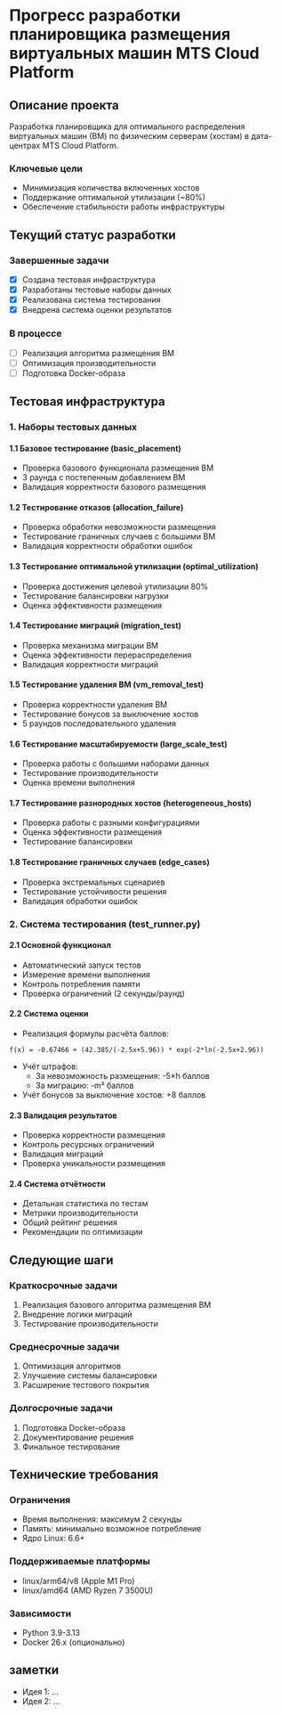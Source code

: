 # Прогресс разработки планировщика размещения виртуальных машин MTS Cloud Platform

## Описание проекта

Разработка планировщика для оптимального распределения виртуальных машин (ВМ) по физическим серверам (хостам) в дата-центрах MTS Cloud Platform.

### Ключевые цели

- Минимизация количества включенных хостов
- Поддержание оптимальной утилизации (~80%)
- Обеспечение стабильности работы инфраструктуры

## Текущий статус разработки

### Завершенные задачи

- [X]  Создана тестовая инфраструктура
- [X]  Разработаны тестовые наборы данных
- [X]  Реализована система тестирования
- [X]  Внедрена система оценки результатов

### В процессе

- [ ]  Реализация алгоритма размещения ВМ
- [ ]  Оптимизация производительности
- [ ]  Подготовка Docker-образа

## Тестовая инфраструктура

### 1. Наборы тестовых данных

#### 1.1 Базовое тестирование (basic_placement)

- Проверка базового функционала размещения ВМ
- 3 раунда с постепенным добавлением ВМ
- Валидация корректности базового размещения

#### 1.2 Тестирование отказов (allocation_failure)

- Проверка обработки невозможности размещения
- Тестирование граничных случаев с большими ВМ
- Валидация корректности обработки ошибок

#### 1.3 Тестирование оптимальной утилизации (optimal_utilization)

- Проверка достижения целевой утилизации 80%
- Тестирование балансировки нагрузки
- Оценка эффективности размещения

#### 1.4 Тестирование миграций (migration_test)

- Проверка механизма миграции ВМ
- Оценка эффективности перераспределения
- Валидация корректности миграций

#### 1.5 Тестирование удаления ВМ (vm_removal_test)

- Проверка корректности удаления ВМ
- Тестирование бонусов за выключение хостов
- 5 раундов последовательного удаления

#### 1.6 Тестирование масштабируемости (large_scale_test)

- Проверка работы с большими наборами данных
- Тестирование производительности
- Оценка времени выполнения

#### 1.7 Тестирование разнородных хостов (heterogeneous_hosts)

- Проверка работы с разными конфигурациями
- Оценка эффективности размещения
- Тестирование балансировки

#### 1.8 Тестирование граничных случаев (edge_cases)

- Проверка экстремальных сценариев
- Тестирование устойчивости решения
- Валидация обработки ошибок

### 2. Система тестирования (test_runner.py)

#### 2.1 Основной функционал

- Автоматический запуск тестов
- Измерение времени выполнения
- Контроль потребления памяти
- Проверка ограничений (2 секунды/раунд)

#### 2.2 Система оценки

- Реализация формулы расчёта баллов:

```
f(x) = -0.67466 + (42.385/(-2.5x+5.96)) * exp(-2*ln(-2.5x+2.96))
```

- Учёт штрафов:
  - За невозможность размещения: -5×h баллов
  - За миграцию: -m² баллов
- Учёт бонусов за выключение хостов: +8 баллов

#### 2.3 Валидация результатов

- Проверка корректности размещения
- Контроль ресурсных ограничений
- Валидация миграций
- Проверка уникальности размещения

#### 2.4 Система отчётности

- Детальная статистика по тестам
- Метрики производительности
- Общий рейтинг решения
- Рекомендации по оптимизации

## Следующие шаги

### Краткосрочные задачи

1. Реализация базового алгоритма размещения ВМ
2. Внедрение логики миграций
3. Тестирование производительности

### Среднесрочные задачи

1. Оптимизация алгоритмов
2. Улучшение системы балансировки
3. Расширение тестового покрытия

### Долгосрочные задачи

1. Подготовка Docker-образа
2. Документирование решения
3. Финальное тестирование

## Технические требования

### Ограничения

- Время выполнения: максимум 2 секунды
- Память: минимально возможное потребление
- Ядро Linux: 6.6+

### Поддерживаемые платформы

- linux/arm64/v8 (Apple M1 Pro)
- linux/amd64 (AMD Ryzen 7 3500U)

### Зависимости

- Python 3.9-3.13
- Docker 26.x (опционально)

## заметки

- Идея 1: ...
- Идея 2: ...
